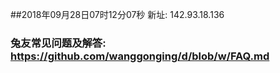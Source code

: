 ##2018年09月28日07时12分07秒 新址: 142.93.18.136
### 兔友常见问题及解答: https://github.com/wanggonging/d/blob/w/FAQ.md
